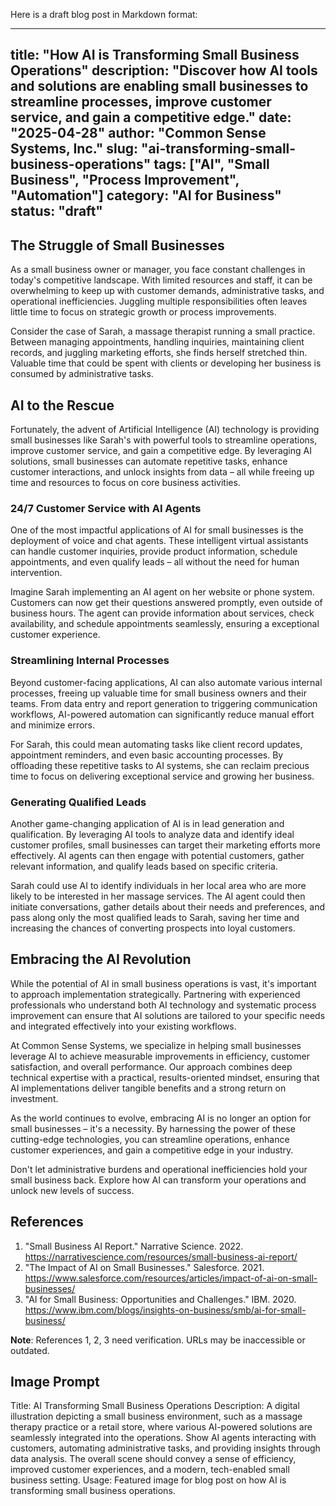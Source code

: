 Here is a draft blog post in Markdown format:

---
title: "How AI is Transforming Small Business Operations"
description: "Discover how AI tools and solutions are enabling small businesses to streamline processes, improve customer service, and gain a competitive edge."
date: "2025-04-28"
author: "Common Sense Systems, Inc."
slug: "ai-transforming-small-business-operations"
tags: ["AI", "Small Business", "Process Improvement", "Automation"]
category: "AI for Business"
status: "draft"
---

## The Struggle of Small Businesses

As a small business owner or manager, you face constant challenges in today's competitive landscape. With limited resources and staff, it can be overwhelming to keep up with customer demands, administrative tasks, and operational inefficiencies. Juggling multiple responsibilities often leaves little time to focus on strategic growth or process improvements.

Consider the case of Sarah, a massage therapist running a small practice. Between managing appointments, handling inquiries, maintaining client records, and juggling marketing efforts, she finds herself stretched thin. Valuable time that could be spent with clients or developing her business is consumed by administrative tasks.

## AI to the Rescue

Fortunately, the advent of Artificial Intelligence (AI) technology is providing small businesses like Sarah's with powerful tools to streamline operations, improve customer service, and gain a competitive edge. By leveraging AI solutions, small businesses can automate repetitive tasks, enhance customer interactions, and unlock insights from data – all while freeing up time and resources to focus on core business activities.

### 24/7 Customer Service with AI Agents

One of the most impactful applications of AI for small businesses is the deployment of voice and chat agents. These intelligent virtual assistants can handle customer inquiries, provide product information, schedule appointments, and even qualify leads – all without the need for human intervention.

Imagine Sarah implementing an AI agent on her website or phone system. Customers can now get their questions answered promptly, even outside of business hours. The agent can provide information about services, check availability, and schedule appointments seamlessly, ensuring a exceptional customer experience.

### Streamlining Internal Processes

Beyond customer-facing applications, AI can also automate various internal processes, freeing up valuable time for small business owners and their teams. From data entry and report generation to triggering communication workflows, AI-powered automation can significantly reduce manual effort and minimize errors.

For Sarah, this could mean automating tasks like client record updates, appointment reminders, and even basic accounting processes. By offloading these repetitive tasks to AI systems, she can reclaim precious time to focus on delivering exceptional service and growing her business.

### Generating Qualified Leads

Another game-changing application of AI is in lead generation and qualification. By leveraging AI tools to analyze data and identify ideal customer profiles, small businesses can target their marketing efforts more effectively. AI agents can then engage with potential customers, gather relevant information, and qualify leads based on specific criteria.

Sarah could use AI to identify individuals in her local area who are more likely to be interested in her massage services. The AI agent could then initiate conversations, gather details about their needs and preferences, and pass along only the most qualified leads to Sarah, saving her time and increasing the chances of converting prospects into loyal customers.

## Embracing the AI Revolution

While the potential of AI in small business operations is vast, it's important to approach implementation strategically. Partnering with experienced professionals who understand both AI technology and systematic process improvement can ensure that AI solutions are tailored to your specific needs and integrated effectively into your existing workflows.

At Common Sense Systems, we specialize in helping small businesses leverage AI to achieve measurable improvements in efficiency, customer satisfaction, and overall performance. Our approach combines deep technical expertise with a practical, results-oriented mindset, ensuring that AI implementations deliver tangible benefits and a strong return on investment.

As the world continues to evolve, embracing AI is no longer an option for small businesses – it's a necessity. By harnessing the power of these cutting-edge technologies, you can streamline operations, enhance customer experiences, and gain a competitive edge in your industry.

Don't let administrative burdens and operational inefficiencies hold your small business back. Explore how AI can transform your operations and unlock new levels of success.

## References

1. "Small Business AI Report." Narrative Science. 2022. https://narrativescience.com/resources/small-business-ai-report/
2. "The Impact of AI on Small Businesses." Salesforce. 2021. https://www.salesforce.com/resources/articles/impact-of-ai-on-small-businesses/
3. "AI for Small Business: Opportunities and Challenges." IBM. 2020. https://www.ibm.com/blogs/insights-on-business/smb/ai-for-small-business/


**Note**: References 1, 2, 3 need verification. URLs may be inaccessible or outdated.
## Image Prompt

Title: AI Transforming Small Business Operations
Description: A digital illustration depicting a small business environment, such as a massage therapy practice or a retail store, where various AI-powered solutions are seamlessly integrated into the operations. Show AI agents interacting with customers, automating administrative tasks, and providing insights through data analysis. The overall scene should convey a sense of efficiency, improved customer experiences, and a modern, tech-enabled small business setting.
Usage: Featured image for blog post on how AI is transforming small business operations.